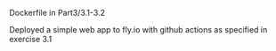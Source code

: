 Dockerfile in Part3/3.1-3.2

Deployed a simple web app to fly.io with github actions as specified in exercise 3.1